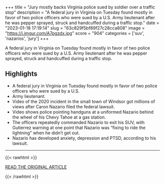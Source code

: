 +++
title = "Jury mostly backs Virginia police sued by soldier over a traffic stop"
description = "A federal jury in Virginia on Tuesday found mostly in favor of two police officers who were sued by a U.S. Army lieutenant after he was pepper sprayed, struck and handcuffed during a traffic stop."
date = "2023-01-18 17:19:14"
slug = "63c829f5bf89f27c28cca808"
image = "https://i.imgur.com/A7pgzdx.jpg"
score = "904"
categories = ['suv', 'nazarios', 'jury']
+++

A federal jury in Virginia on Tuesday found mostly in favor of two police officers who were sued by a U.S. Army lieutenant after he was pepper sprayed, struck and handcuffed during a traffic stop.

## Highlights

- A federal jury in Virginia on Tuesday found mostly in favor of two police officers who were sued by a U.S.
- Army lieutenant.
- Video of the 2020 incident in the small town of Windsor got millions of views after Caron Nazario filed the federal lawsuit.
- Video shows police pointing handguns at a uniformed Nazario behind the wheel of his Chevy Tahoe at a gas station.
- The officers repeatedly commanded Nazario to exit his SUV, with Gutierrez warning at one point that Nazario was “fixing to ride the lightning” when he didn’t get out.
- Nazario has developed anxiety, depression and PTSD, according to his lawsuit.

---

{{< rawhtml >}}
  <p class="article-category">
    <a target="_blank" href="https://wtop.com/virginia/2023/01/jury-mostly-backs-police-sued-by-soldier-over-a-traffic-stop/">READ THE ORIGINAL ARTICLE</a>
  </p>
{{< /rawhtml >}}
